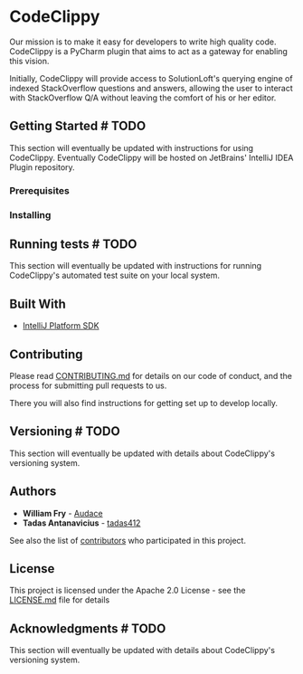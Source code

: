# CodeClippy

Our mission is to make it easy for developers to write high quality code. CodeClippy is a PyCharm plugin that aims to act as a gateway for enabling this vision.

Initially, CodeClippy will provide access to SolutionLoft's querying engine of indexed StackOverflow questions and answers, allowing the user to interact with StackOverflow Q/A without leaving the comfort of his or her editor.

## Getting Started # TODO

This section will eventually be updated with instructions for using CodeClippy. Eventually CodeClippy will be hosted on JetBrains' IntelliJ IDEA Plugin repository.

### Prerequisites

### Installing

## Running tests # TODO

This section will eventually be updated with instructions for running CodeClippy's automated test suite on your local system.

## Built With

* [IntelliJ Platform SDK](http://www.jetbrains.org/intellij/sdk/docs/welcome.html)

## Contributing

Please read [CONTRIBUTING.md](https://github.com/SolutionLoft/CodeClippy/blob/master/CONTRIBUTING.md) for details on our
code of conduct, and the process for submitting pull requests to us.

There you will also find instructions for getting set up to develop locally.

## Versioning # TODO

This section will eventually be updated with details about CodeClippy's versioning system.

## Authors

* **William Fry** - [Audace](https://github.com/Audace)
* **Tadas Antanavicius** - [tadas412](https://github.com/tadas412)

See also the list of [contributors](https://github.com/SolutionLoft/CodeClippy/contributors) who participated in this project.

## License

This project is licensed under the Apache 2.0 License - see the [LICENSE.md](LICENSE.md) file for details

## Acknowledgments # TODO

This section will eventually be updated with details about CodeClippy's versioning system.

